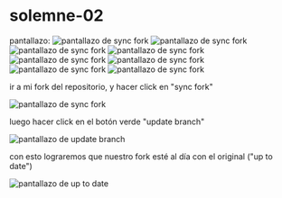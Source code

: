 # solemne-02

pantallazo: 
![pantallazo de sync fork](./1.png)
![pantallazo de sync fork](./2.png)
![pantallazo de sync fork](./3.png)
![pantallazo de sync fork](./4.png)
![pantallazo de sync fork](./5.png)
![pantallazo de sync fork](./6.png)
![pantallazo de sync fork](./7.png)
![pantallazo de sync fork](./8.png)

ir a mi fork del repositorio, y hacer click en "sync fork"

![pantallazo de sync fork](./github-sync-fork.jpg)

luego hacer click en el botón verde "update branch"

![pantallazo de update branch](./github-update-branch.jpg)

con esto lograremos que nuestro fork esté al día con el original ("up to date")

![pantallazo de up to date](./github-up-to-date.jpg)
